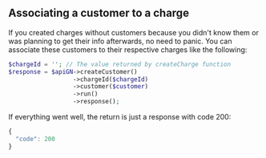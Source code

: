 ## Associating a customer to a charge ##

If you created charges without customers because you didn't know them or was planning to get their info afterwards, no need to panic. You can associate these customers to their respective charges like the following:

```php
$chargeId = ''; // The value returned by createCharge function
$response = $apiGN->createCustomer()
                  ->chargeId($chargeId)
                  ->customer($customer)
                  ->run()
                  ->response();
```
If everything went well, the return is just a response with code 200:

```js
{
  "code": 200
}
```
